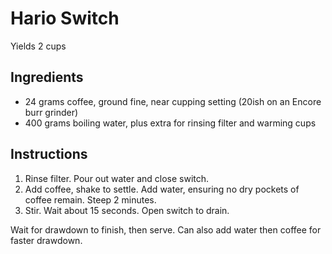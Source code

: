 # Hario Switch

Yields 2 cups

## Ingredients

- 24 grams coffee, ground fine, near cupping setting (20ish on an Encore burr grinder)
- 400 grams boiling water, plus extra for rinsing filter and warming cups

## Instructions

1. Rinse filter. Pour out water and close switch.
2. Add coffee, shake to settle. Add water, ensuring no dry pockets of coffee remain. Steep 2 minutes.
3. Stir. Wait about 15 seconds. Open switch to drain.

Wait for drawdown to finish, then serve. Can also add water then coffee for faster drawdown.
